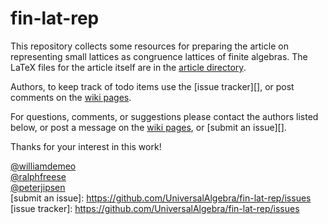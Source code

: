 # fin-lat-rep

This repository collects some resources for preparing the article on
representing small lattices as congruence lattices of finite algebras.  The
LaTeX files for the article itself are in the
[article directory](https://github.com/UniversalAlgebra/fin-lat-rep/tree/master/article).

Authors, to keep track of todo items use the [issue tracker][], or post
comments on the [wiki pages](https://github.com/UniversalAlgebra/fin-lat-rep/wiki).

For questions, comments, or suggestions please contact the authors listed below,
or post a message on the
[wiki pages](https://github.com/UniversalAlgebra/fin-lat-rep/wiki),
or [submit an issue][].

Thanks for your interest in this work!

[@williamdemeo](https://github.com/williamdemeo)  
[@ralphfreese](https://github.com/ralphfreese)  
[@peterjipsen](https://github.com/jipsen)  
[submit an issue]: https://github.com/UniversalAlgebra/fin-lat-rep/issues
[issue tracker]: https://github.com/UniversalAlgebra/fin-lat-rep/issues


